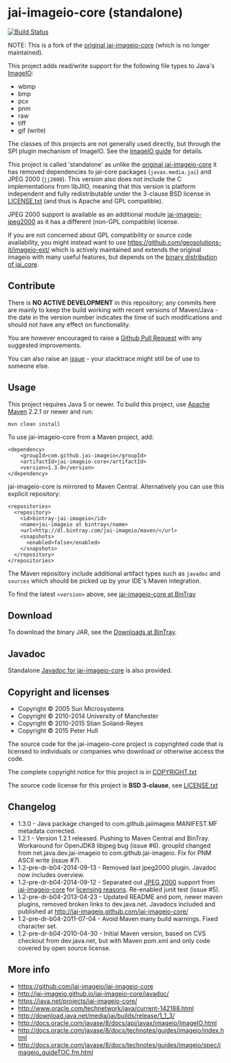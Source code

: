 jai-imageio-core (standalone)
=============================

[![Build Status](https://travis-ci.org/jai-imageio/jai-imageio-core.svg)](https://travis-ci.org/jai-imageio/jai-imageio-core)

NOTE: This is a fork of the
[original jai-imageio-core](https://java.net/projects/jai-imageio-core/)
(which is no longer maintained).


This project adds read/write support for the following file types to 
Java's [ImageIO](http://docs.oracle.com/javase/8/docs/api/javax/imageio/ImageIO.html):
 
* wbmp
* bmp
* pcx
* pnm
* raw
* tiff
* gif (write)

The classes of this projects are not generally used directly, but through
the SPI plugin mechanism of ImageIO. See the 
[ImageIO guide](http://docs.oracle.com/javase/8/docs/technotes/guides/imageio/spec/imageio_guideTOC.fm.html)
for details.

This project is called 'standalone' as unlike the [original
jai-imageio-core](https://java.net/projects/jai-imageio-core/) 
it has removed dependencies to jai-core packages (`javax.media.jai`) and JPEG
2000 (`jj2000`).  This version also does not include the C
implementations from libJIIO, meaning that this version is platform independent
and fully redistributable under the 3-clause BSD license in
[LICENSE.txt](LICENSE.txt) (and thus is Apache and GPL compatible).

JPEG 2000 support is available as an additional module 
[jai-imageio-jpeg2000](https://github.com/jai-imageio/jai-imageio-jpeg2000)
as it has a different (non-GPL compatible) license.


If you are not concerned about GPL compatibility or source code
availability, you might instead want to use
https://github.com/geosolutions-it/imageio-ext/ which is actively
maintained and extends the original imageio with many useful features,
but depends on the [binary distribution of jai\_core](
http://download.osgeo.org/webdav/geotools/javax/media/jai_core/1.1.3/).


Contribute
----------

There is **NO ACTIVE DEVELOPMENT** in this repository; any commits here are
mainly to keep the build working with recent versions of Maven/Java - the date
in the version number indicates the time of such modifications and should not
have any effect on functionality.

You are however encouraged to raise a 
[Github Pull Request](https://github.com/jai-imageio/jai-imageio-core/pulls)
with any suggested improvements.

You can also raise an
[issue](https://github.com/jai-imageio/jai-imageio-core/issues) - your stacktrace
might still be of use to someone else.


Usage
-----

This project requires Java 5 or newer.  To build this project, use [Apache
Maven](https://maven.apache.org/download.cgi) 
2.2.1 or newer and run:

    mvn clean install

To use jai-imageio-core from a Maven project, add:

    <dependency>
        <groupId>com.github.jai-imageio</groupId>
        <artifactId>jai-imageio-core</artifactId>
        <version>1.3.0</version>
    </dependency>

jai-imageio-core is mirrored to Maven Central. Alternatively you can use this
explicit repository:

    <repositories>
      <repository>
        <id>bintray-jai-imageio</id>
        <name>jai-imageio at bintray</name>
        <url>http://dl.bintray.com/jai-imageio/maven/</url>
        <snapshots>
          <enabled>false</enabled>
        </snapshots>
      </repository>
    </repositories>

The Maven repository include additional artifact types such as `javadoc` and `sources`
which should be picked up by your IDE's Maven integration.

To find the latest `<version>` above, see 
[jai-imageio-core at BinTray](https://bintray.com/jai-imageio/maven/jai-imageio-core-standalone)


Download
--------

To download the binary JAR, see the 
[Downloads at BinTray](https://bintray.com/jai-imageio/maven/jai-imageio-core-standalone/view).


Javadoc
-------

Standalone [Javadoc for jai-imageio-core](http://jai-imageio.github.io/jai-imageio-core/javadoc/) is also
provided.



Copyright and licenses
----------------------

* Copyright © 2005 Sun Microsystems
* Copyright © 2010-2014 University of Manchester
* Copyright © 2010-2015 Stian Soiland-Reyes
* Copyright © 2015 Peter Hull

The source code for the jai-imageio-core project is copyrighted code that
is licensed to individuals or companies who download or otherwise
access the code.

The complete copyright notice for this project is in
[COPYRIGHT.txt](COPYRIGHT.txt)

The source code license for this project is **BSD 3-clause**, see
[LICENSE.txt](LICENSE.txt)


Changelog
---------

* 1.3.0 - Java package changed to com.github.jaiimageio
    MANIFEST.MF metadata corrected.
* 1.2.1 - Version 1.2.1 released. Pushing to Maven Central and BinTray. 
      Workaround for OpenJDK8 libjpeg bug (issue #6).
      groupId changed from net.java.dev.jai-imageio to com.github.jai-imageio.
      Fix for PNM ASCII write (issue #7).
* 1.2-pre-dr-b04-2014-09-13 - Removed last jpeg2000 plugin. Javadoc now includes overview.      
* 1.2-pre-dr-b04-2014-09-12 - Separated out [JPEG 2000](https://github.com/jai-imageio/jai-imageio-core/issues/4)
      support from [jai-imageio-core](http://github.com/jai-imageio/jai-imageio-core)
      for [licensing reasons](https://github.com/jai-imageio/jai-imageio-core/issues/4).
      Re-enabled junit test (issue #5).
* 1.2-pre-dr-b04-2013-04-23 - Updated README and pom, newer maven plugins, removed
  broken links to dev.java.net. Javadocs included and published at
  http://jai-imageio.github.com/jai-imageio-core/
* 1.2-pre-dr-b04-2011-07-04 - Avoid Maven many build warnings. Fixed character set.
* 1.2-pre-dr-b04-2010-04-30 - Initial Maven version, based on CVS checkout from
  dev.java.net, but with Maven pom.xml and only code covered
  by open source license.



More info
---------

* https://github.com/jai-imageio/jai-imageio-core
* http://jai-imageio.github.io/jai-imageio-core/javadoc/
* https://java.net/projects/jai-imageio-core/
* http://www.oracle.com/technetwork/java/current-142188.html
* http://download.java.net/media/jai/builds/release/1_1_3/
* http://docs.oracle.com/javase/8/docs/api/javax/imageio/ImageIO.html
* http://docs.oracle.com/javase/8/docs/technotes/guides/imageio/index.html 
* http://docs.oracle.com/javase/8/docs/technotes/guides/imageio/spec/imageio_guideTOC.fm.html
